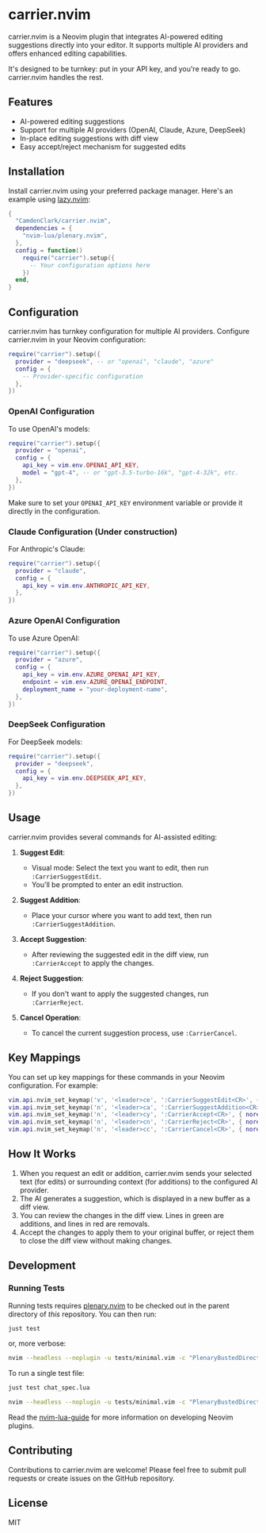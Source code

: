 # carrier.nvim

carrier.nvim is a Neovim plugin that integrates AI-powered editing suggestions directly into your editor. It supports multiple AI providers and offers enhanced editing capabilities.

It's designed to be turnkey: put in your API key, and you're ready to go. carrier.nvim handles the rest.

## Features

- AI-powered editing suggestions
- Support for multiple AI providers (OpenAI, Claude, Azure, DeepSeek)
- In-place editing suggestions with diff view
- Easy accept/reject mechanism for suggested edits

## Installation

Install carrier.nvim using your preferred package manager. Here's an example using [lazy.nvim](https://github.com/folke/lazy.nvim):

```lua
{
  "CamdenClark/carrier.nvim",
  dependencies = {
    "nvim-lua/plenary.nvim",
  },
  config = function()
    require("carrier").setup({
      -- Your configuration options here
    })
  end,
}
```

## Configuration

carrier.nvim has turnkey configuration for multiple AI providers. Configure carrier.nvim in your Neovim configuration:

```lua
require("carrier").setup({
  provider = "deepseek", -- or "openai", "claude", "azure"
  config = {
    -- Provider-specific configuration
  },
})
```

### OpenAI Configuration

To use OpenAI's models:

```lua
require("carrier").setup({
  provider = "openai",
  config = {
    api_key = vim.env.OPENAI_API_KEY,
    model = "gpt-4", -- or "gpt-3.5-turbo-16k", "gpt-4-32k", etc.
  },
})
```

Make sure to set your `OPENAI_API_KEY` environment variable or provide it directly in the configuration.

### Claude Configuration (Under construction)

For Anthropic's Claude:

```lua
require("carrier").setup({
  provider = "claude",
  config = {
    api_key = vim.env.ANTHROPIC_API_KEY,
  },
})
```

### Azure OpenAI Configuration

To use Azure OpenAI:

```lua
require("carrier").setup({
  provider = "azure",
  config = {
    api_key = vim.env.AZURE_OPENAI_API_KEY,
    endpoint = vim.env.AZURE_OPENAI_ENDPOINT,
    deployment_name = "your-deployment-name",
  },
})
```

### DeepSeek Configuration

For DeepSeek models:

```lua
require("carrier").setup({
  provider = "deepseek",
  config = {
    api_key = vim.env.DEEPSEEK_API_KEY,
  },
})
```

## Usage

carrier.nvim provides several commands for AI-assisted editing:

1. **Suggest Edit**: 
   - Visual mode: Select the text you want to edit, then run `:CarrierSuggestEdit`.
   - You'll be prompted to enter an edit instruction.

2. **Suggest Addition**:
   - Place your cursor where you want to add text, then run `:CarrierSuggestAddition`.

3. **Accept Suggestion**:
   - After reviewing the suggested edit in the diff view, run `:CarrierAccept` to apply the changes.

4. **Reject Suggestion**:
   - If you don't want to apply the suggested changes, run `:CarrierReject`.

5. **Cancel Operation**:
   - To cancel the current suggestion process, use `:CarrierCancel`.

## Key Mappings

You can set up key mappings for these commands in your Neovim configuration. For example:

```lua
vim.api.nvim_set_keymap('v', '<leader>ce', ':CarrierSuggestEdit<CR>', { noremap = true, silent = true })
vim.api.nvim_set_keymap('n', '<leader>ca', ':CarrierSuggestAddition<CR>', { noremap = true, silent = true })
vim.api.nvim_set_keymap('n', '<leader>cy', ':CarrierAccept<CR>', { noremap = true, silent = true })
vim.api.nvim_set_keymap('n', '<leader>cn', ':CarrierReject<CR>', { noremap = true, silent = true })
vim.api.nvim_set_keymap('n', '<leader>cc', ':CarrierCancel<CR>', { noremap = true, silent = true })
```

## How It Works

1. When you request an edit or addition, carrier.nvim sends your selected text (for edits) or surrounding context (for additions) to the configured AI provider.
2. The AI generates a suggestion, which is displayed in a new buffer as a diff view.
3. You can review the changes in the diff view. Lines in green are additions, and lines in red are removals.
4. Accept the changes to apply them to your original buffer, or reject them to close the diff view without making changes.

## Development

### Running Tests

Running tests requires [plenary.nvim][plenary] to be checked out in the parent directory of _this_ repository. You can then run:

```bash
just test
```

or, more verbose:

```bash
nvim --headless --noplugin -u tests/minimal.vim -c "PlenaryBustedDirectory tests/ {minimal_init = 'tests/minimal.vim'}"
```

To run a single test file:

```bash
just test chat_spec.lua
```

```bash
nvim --headless --noplugin -u tests/minimal.vim -c "PlenaryBustedDirectory tests/path_to_file.lua {minimal_init = 'tests/minimal.vim'}"
```

Read the [nvim-lua-guide][nvim-lua-guide] for more information on developing Neovim plugins.

[plenary]: https://github.com/nvim-lua/plenary.nvim
[nvim-lua-guide]: https://github.com/nanotee/nvim-lua-guide

## Contributing

Contributions to carrier.nvim are welcome! Please feel free to submit pull requests or create issues on the GitHub repository.

## License

MIT

